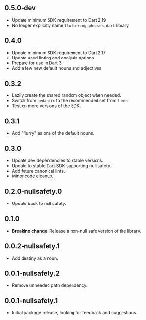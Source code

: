 ## 0.5.0-dev

- Update minimum SDK requirement to Dart 2.19
- No longer explicitly name `fluttering_phrases.dart` library

## 0.4.0

- Update minimum SDK requirement to Dart 2.17
- Update used linting and analysis options
- Prepare for use in Dart 3
- Add a few new default nouns and adjectives

## 0.3.2

- Lazily create the shared random object when needed.
- Switch from `pedantic` to the recommended set from `lints`.
- Test on more versions of the SDK.

## 0.3.1

- Add "flurry" as one of the default nouns.

## 0.3.0

- Update dev dependencies to stable versions.
- Update to stable Dart SDK supporting null safety.
- Add future canonical lints.
- Minor code cleanup.

## 0.2.0-nullsafety.0

- Update back to null safety.

## 0.1.0

- **Breaking change**: Release a non-null safe version of the library.

## 0.0.2-nullsafety.1

- Add destiny as a noun.

## 0.0.1-nullsafety.2

- Remove unneeded path dependency.

## 0.0.1-nullsafety.1

- Initial package release, looking for feedback and suggestions.
